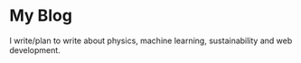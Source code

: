 # My Blog

I write/plan to write about physics, machine learning, sustainability and web development.
